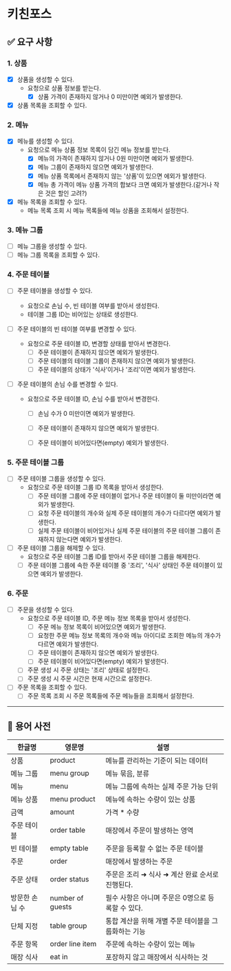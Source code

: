 # 키친포스

## ✅ 요구 사항

### 1. 상품
- [x] 상품을 생성할 수 있다.
  - 요청으로 상품 정보를 받는다.
    - [x] 상품 가격이 존재하지 않거나 0 미만이면 예외가 발생한다.
  
- [x] 상품 목록을 조회할 수 있다.

### 2. 메뉴
- [x] 메뉴를 생성할 수 있다.
  - 요청으로 메뉴 상품 정보 목록이 담긴 메뉴 정보를 받는다.
    - [x] 메뉴의 가격이 존재하지 않거나 0원 미만이면 예외가 발생한다.
    - [x] 메뉴 그룹이 존재하지 않으면 예외가 발생한다. 
    - [x] 메뉴 상품 목록에서 존재하지 않는 '상품'이 있으면 에외가 발생한다.
    - [x] 메뉴 총 가격이 메뉴 상품 가격의 합보다 크면 예외가 발생한다.(같거나 작은 것은 할인 고려?)

- [x] 메뉴 목록을 조회할 수 있다.
  - 메뉴 목록 조회 시 메뉴 목록들에 메뉴 상품을 조회해서 설정한다.

### 3. 메뉴 그룹
- [ ] 메뉴 그룹을 생성할 수 있다.
- [ ] 메뉴 그룹 목록을 조회할 수 있다.

### 4. 주문 테이블
- [ ] 주문 테이블을 생성할 수 있다.
  - 요청으로 손님 수, 빈 테이블 여부를 받아서 생성한다.
  - 테이블 그룹 ID는 비어있는 상태로 생성한다. 

- [ ] 주문 테이블의 빈 테이블 여부를 변경할 수 있다.
  - 요청으로 주문 테이블 ID, 변경할 상태를 받아서 변경한다.
    - [ ] 주문 테이블이 존재하지 않으면 예외가 발생한다.
    - [ ] 주문 테이블의 테이블 그룹이 존재하지 않으면 예외가 발생한다.
    - [ ] 주문 테이블의 상태가 '식사'이거나 '조리'이면 예외가 발생한다.
  
- [ ] 주문 테이블의 손님 수를 변경할 수 있다.
  - 요청으로 주문 테이블 ID, 손님 수를 받아서 변경한다.
    - [ ] 손님 수가 0 미만이면 예외가 발생한다.
    - [ ] 주문 테이블이 존재하지 않으면 예외가 발생한다.
    - [ ] 주문 테이블이 비어있다면(empty) 예외가 발생한다.


### 5. 주문 테이블 그룹
- [ ] 주문 테이블 그룹을 생성할 수 있다.
  - 요청으로 주문 테이블 그룹 ID 목록을 받아서 생성한다.
    - [ ] 주문 테이블 그룹에 주문 테이블이 없거나 주문 테이블이 둘 미만이라면 예외가 발생한다.
    - [ ] 요청 주문 테이블의 개수와 실제 주문 테이블의 개수가 다르다면 예외가 발생한다.
    - [ ] 실제 주문 테이블이 비어있거나 실제 주문 테이블의 주문 테이블 그룹이 존재하지 않는다면 예외가 발생한다.

- [ ] 주문 테이블 그룹을 해제할 수 있다.
  - 요청으로 주문 테이블 그롭 ID를 받아서 주문 테이블 그룹을 해제한다.
  - [ ] 주문 테이블 그룹에 속한 주문 테이블 중 '조리', '식사' 상태인 주문 테이블이 있으면 예외가 발생한다.

### 6. 주문
- [ ] 주문을 생성할 수 있다.
  - 요청으로 주문 테이블 ID, 주문 메뉴 정보 목록을 받아서 생성한다.
    - [ ] 주문 메뉴 정보 목록이 비어있으면 예외가 발생한다.
    - [ ] 요청한 주문 메뉴 정보 목록의 개수와 메뉴 아이디로 조회한 메뉴의 개수가 다르면 예외가 발생한다.
    - [ ] 주문 테이블이 존재하지 않으면 예외가 발생한다.
    - [ ] 주문 테이블이 비어있다면(empty) 예외가 발생한다.
  - [ ] 주문 생성 시 주문 상태는 '조리' 상태로 설정한다.
  - [ ] 주문 생성 시 주문 시간은 현재 시간으로 설정한다.

- [ ] 주문 목록을 조회할 수 있다.
  - [ ] 주문 목록 조회 시 주문 목록들에 주문 메뉴들을 조회해서 설정한다.

---

## 📘 용어 사전

| 한글명 | 영문명 | 설명 |
| --- | --- | --- |
| 상품 | product | 메뉴를 관리하는 기준이 되는 데이터 |
| 메뉴 그룹 | menu group | 메뉴 묶음, 분류 |
| 메뉴 | menu | 메뉴 그룹에 속하는 실제 주문 가능 단위 |
| 메뉴 상품 | menu product | 메뉴에 속하는 수량이 있는 상품 |
| 금액 | amount | 가격 * 수량 |
| 주문 테이블 | order table | 매장에서 주문이 발생하는 영역 |
| 빈 테이블 | empty table | 주문을 등록할 수 없는 주문 테이블 |
| 주문 | order | 매장에서 발생하는 주문 |
| 주문 상태 | order status | 주문은 조리 ➜ 식사 ➜ 계산 완료 순서로 진행된다. |
| 방문한 손님 수 | number of guests | 필수 사항은 아니며 주문은 0명으로 등록할 수 있다. |
| 단체 지정 | table group | 통합 계산을 위해 개별 주문 테이블을 그룹화하는 기능 |
| 주문 항목 | order line item | 주문에 속하는 수량이 있는 메뉴 |
| 매장 식사 | eat in | 포장하지 않고 매장에서 식사하는 것 |
